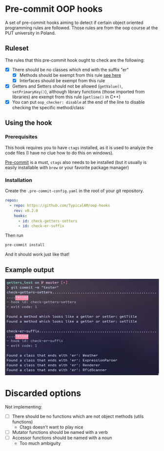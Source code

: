 # Pre-commit OOP hooks

A set of pre-commit hooks aiming to detect if certain object oriented programming rules are followed. Those rules are from the oop course at the PUT university in Poland.

## Ruleset

The rules that this pre-commit hook ought to check are the following:

- [X] There should be no classes which end with the suffix "er" 
    - [X] Methods should be exempt from this rule [see here](https://www.wordmom.com/verbs/that-end-with-er)
    - [X] Interfaces should be exempt from this rule
- [X] Getters and Setters should not be allowed (`getValue()`, `setPrimaryKey()`), although library functions (those imported from libraries) are exempt from this rule (`getline()` in C++)
- [X] You can put `oop_checker: disable` at the end of the line to disable checking the specific method/class

## Using the hook

### Prerequisites

This hook requires you to have `ctags` installed, as it is used to analyze the code files (I have no clue how to do this on windows).

[Pre-commit](https://github.com/pre-commit/pre-commit/) is a must, `ctags` also needs to be installed (but it usually is easily installable with `brew` or your favorite package manager)

### Installation

Create the `.pre-commit-config.yaml` in the root of your git repository.

```yaml
repos:
  - repo: https://github.com/TypicalAM/oop-hooks
    rev: v0.2.0
    hooks:
      - id: check-getters-setters
      - id: check-er-suffix
```

Then run

```bash
pre-commit install
```

And it should work just like that!

## Example output

<p align="center">
    <img width="700" src="assets/test_run.png" />
</p>

# Discarded options

Not implementing:

- [ ] There should be no functions which are not object methods (utils functions)
    - Ctags doesn't want to play nice
- [ ] Mutator functions should be named with a verb
- [ ] Accessor functions should be named with a noun
    - Too much ambiguity
